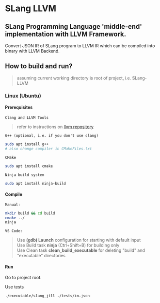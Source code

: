 # SLang LLVM

## SLang Programming Language 'middle-end' implementation with LLVM Framework.
Convert JSON IR of SLang program to LLVM IR which can be compiled into binary with LLVM Backend.

## How to build and run?
>assuming current working directory is root of project, i.e. SLang-LLVM

### Linux (Ubuntu)
#### Prerequisites
`Clang and LLVM Tools`
>refer to instructions on [llvm repository](https://apt.llvm.org/)

`G++ (optional, i.e. if you don't use clang)`
```bash
sudo apt install g++
# also change compiler in CMakeFiles.txt
```
`CMake`
```bash
sudo apt install cmake
```
`Ninja build system`
```bash
sudo apt install ninja-build
```
#### Compile

`Manual:`
```bash
mkdir build && cd build
cmake ../
ninja
```
`VS Code:`
>Use **(gdb) Launch** configuration for starting with default input\
>Use Build task **ninja** (Ctrl+Shift+B) for building only\
>Use Clean task **clean_build_executable** for deleting "build" and "executable" directories 
#### Run
Go to project root.

Use tests
```bash
./executable/slang_jtll ./tests/in.json
```
